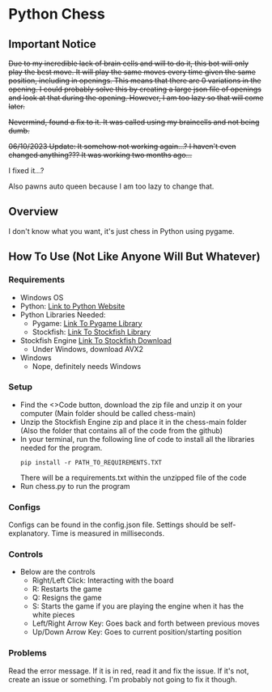 # Python Chess 
## Important Notice
~~Due to my incredible lack of brain cells and will to do it, this bot will only play the best move. It will play the same moves every time given the same position, including in openings. This means that there are 0 variations in the opening. I could probably solve this by creating a large json file of openings and look at that during the opening. However, I am too lazy so that will come later.~~

~~Nevermind, found a fix to it. It was called using my braincells and not being dumb.~~

~~06/10/2023 Update: It somehow not working again...? I haven't even changed anything??? It was working two months ago...~~

I fixed it...?

Also pawns auto queen because I am too lazy to change that.

## Overview

I don't know what you want, it's just chess in Python using pygame. 

## How To Use (Not Like Anyone Will But Whatever)

### Requirements
- Windows OS 
- Python: [Link to Python Website](https://www.python.org/)
- Python Libraries Needed:
  - Pygame: [Link To Pygame Library](https://pypi.org/project/pygame/)
  - Stockfish: [Link To Stockfish Library](https://pypi.org/project/stockfish/)
- Stockfish Engine [Link To Stockfish Download](https://stockfishchess.org/download/)
  - Under Windows, download AVX2
- Windows
  - Nope, definitely needs Windows

### Setup
- Find the <>Code button, download the zip file and unzip it on your computer (Main folder should be called chess-main)
- Unzip the Stockfish Engine zip and place it in the chess-main folder (Also the folder that contains all of the code from the github)
- In your terminal, run the following line of code to install all the libraries needed for the program.
  ```
  pip install -r PATH_TO_REQUIREMENTS.TXT
  ```
  There will be a requirements.txt within the unzipped file of the code
- Run chess.py to run the program 

### Configs 
Configs can be found in the config.json file. Settings should be self-explanatory. Time is measured in milliseconds. 

### Controls
- Below are the controls 
  - Right/Left Click: Interacting with the board 
  - R: Restarts the game
  - Q: Resigns the game
  - S: Starts the game if you are playing the engine when it has the white pieces
  - Left/Right Arrow Key: Goes back and forth between previous moves
  - Up/Down Arrow Key: Goes to current position/starting position

### Problems
Read the error message. If it is in red, read it and fix the issue. If it's not, create an issue or something. I'm probably not going to fix it though. 

